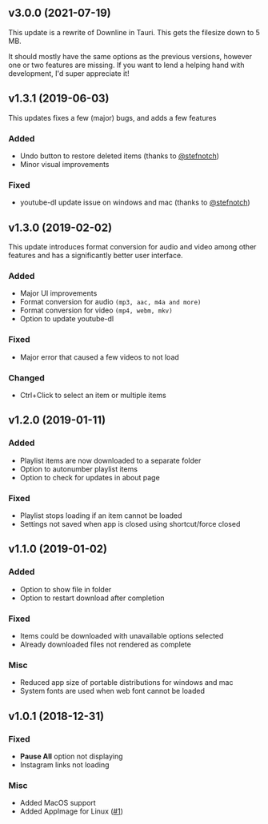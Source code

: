 ## v3.0.0 (2021-07-19)
This update is a rewrite of Downline in Tauri. This gets the filesize down to 5 MB.

It should mostly have the same options as the previous versions, however one or two features are missing. If you want to lend a helping hand with development, I'd super appreciate it!


## v1.3.1 (2019-06-03)
This updates fixes a few (major) bugs, and adds a few features

### Added
- Undo button to restore deleted items (thanks to [@stefnotch](https://github.com/stefnotch))
- Minor visual improvements

### Fixed
- youtube-dl update issue on windows and mac (thanks to [@stefnotch](https://github.com/stefnotch))

## v1.3.0 (2019-02-02)

This update introduces format conversion for audio and video among other features and has a significantly better 
user interface.

### Added
- Major UI improvements
- Format conversion for audio ```(mp3, aac, m4a and more)``` 
- Format conversion for video ```(mp4, webm, mkv)```
- Option to update youtube-dl

### Fixed
- Major error that caused a few videos to not load

### Changed
- Ctrl+Click to select an item or multiple items

## v1.2.0 (2019-01-11)
### Added
- Playlist items are now downloaded to a separate folder
- Option to autonumber playlist items
- Option to check for updates in about page

### Fixed
- Playlist stops loading if an item cannot be loaded
- Settings not saved when app is closed using shortcut/force closed

## v1.1.0 (2019-01-02)
### Added
- Option to show file in folder
- Option to restart download after completion

### Fixed
- Items could be downloaded with unavailable options selected
- Already downloaded files not rendered as complete

### Misc
- Reduced app size of portable distributions for windows and mac
- System fonts are used when web font cannot be loaded

## v1.0.1 (2018-12-31)
### Fixed
- **Pause All** option not displaying
- Instagram links not loading

### Misc
- Added MacOS support
- Added AppImage for Linux ([#1](https://github.com/jarbun/downline/issues/1))
